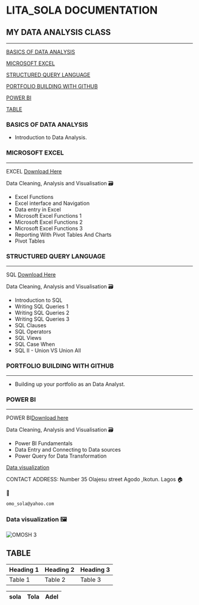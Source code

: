 # LITA_SOLA DOCUMENTATION

## MY DATA ANALYSIS CLASS 
---

[BASICS OF DATA ANALYSIS](#basics-of-data-analysis)

[MICROSOFT EXCEL](#microsoft-excel)

[STRUCTURED QUERY LANGUAGE](#structured-query-language)

[PORTFOLIO BUILDING WITH GITHUB](#portfolio-building-with-github)

[POWER BI](#power-bi)

[TABLE](#table)


### BASICS OF DATA ANALYSIS
- Introduction to Data Analysis.

### MICROSOFT EXCEL
---
EXCEL [Download Here](https://www.microsoft.com)
 
Data Cleaning, Analysis and Visualisation 🗃️
- Excel Functions
- Excel interface and Navigation
- Data entry in Excel
- Microsoft Excel Functions 1
- Microsoft Excel Functions 2
- Microsoft Excel Functions 3
- Reporting With Pivot Tables And Charts
- Pivot Tables

### STRUCTURED QUERY LANGUAGE
---
SQL [Download Here](https://www.microsoft.com/en-us/sql-server/sql-server-downloads)
 
Data Cleaning, Analysis and Visualisation 🗃️
- Introduction to SQL
- Writing SQL Queries 1
- Writing SQL Queries 2
- Writing SQL Queries 3
- SQL Clauses
- SQL Operators
- SQL Views
- SQL Case When
- SQL II - Union VS Union All

### PORTFOLIO BUILDING WITH GITHUB
---
- Building up your portfolio as an Data Analyst.

### POWER BI
---
POWER BI[Download here](https://www.microsoft.com/en-us/download/details.aspx?id=58494)

Data Cleaning, Analysis and Visualisation 🗃️
- Power BI Fundamentals
- Data Entry and Connecting to Data sources
- Power Query for Data Transformation


[Data visualization](#data-visualization)

CONTACT ADDRESS:
Number 35 Olajesu street Agodo ,Ikotun. Lagos 🏠

📧
``` Email 
omo_sola@yahoo.com
```


### Data visualization 🖼️
![OMOSH 3](https://github.com/user-attachments/assets/a8f1f662-ada4-4908-b9a6-37a0be7377ed)

TABLE
---

|Heading 1|Heading 2|Heading 3|
|---------|---------|---------|
|Table 1|Table 2|Table 3|

|sola|Tola|Adel|
|------|------|------



